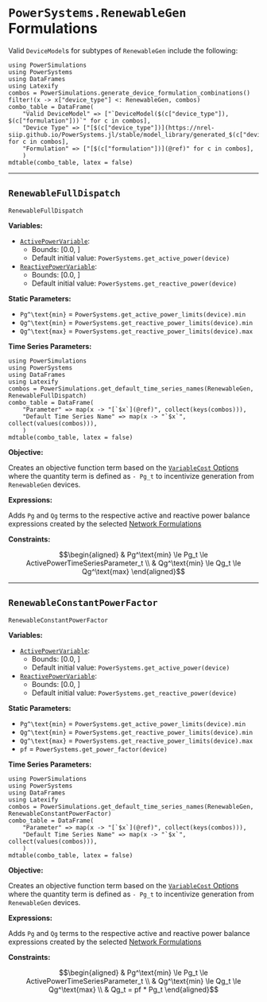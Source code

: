 # `PowerSystems.RenewableGen` Formulations

Valid `DeviceModel`s for subtypes of `RenewableGen` include the following:

```@eval
using PowerSimulations
using PowerSystems
using DataFrames
using Latexify
combos = PowerSimulations.generate_device_formulation_combinations()
filter!(x -> x["device_type"] <: RenewableGen, combos)
combo_table = DataFrame(
    "Valid DeviceModel" => ["`DeviceModel($(c["device_type"]), $(c["formulation"]))`" for c in combos],
    "Device Type" => ["[$(c["device_type"])](https://nrel-siip.github.io/PowerSystems.jl/stable/model_library/generated_$(c["device_type"])/)" for c in combos],
    "Formulation" => ["[$(c["formulation"])](@ref)" for c in combos],
    )
mdtable(combo_table, latex = false)
```

---

## `RenewableFullDispatch`

```@docs
RenewableFullDispatch
```

**Variables:**

- [`ActivePowerVariable`](@ref):
  - Bounds: [0.0, ]
  - Default initial value: `PowerSystems.get_active_power(device)`
- [`ReactivePowerVariable`](@ref):
  - Bounds: [0.0, ]
  - Default initial value: `PowerSystems.get_reactive_power(device)`

**Static Parameters:**

- ``Pg^\text{min}`` = `PowerSystems.get_active_power_limits(device).min`
- ``Qg^\text{min}`` = `PowerSystems.get_reactive_power_limits(device).min`
- ``Qg^\text{max}`` = `PowerSystems.get_reactive_power_limits(device).max`

**Time Series Parameters:**

```@eval
using PowerSimulations
using PowerSystems
using DataFrames
using Latexify
combos = PowerSimulations.get_default_time_series_names(RenewableGen, RenewableFullDispatch)
combo_table = DataFrame(
    "Parameter" => map(x -> "[`$x`](@ref)", collect(keys(combos))),
    "Default Time Series Name" => map(x -> "`$x`", collect(values(combos))),
    )
mdtable(combo_table, latex = false)
```

**Objective:**

Creates an objective function term based on the [`VariableCost` Options](@ref) where the quantity term is defined as ``- Pg_t`` to incentivize generation from `RenewableGen` devices.

**Expressions:**

Adds ``Pg`` and ``Qg`` terms to the respective active and reactive power balance expressions created by the selected [Network Formulations](@ref)

**Constraints:**

```math
\begin{aligned}
&  Pg^\text{min} \le Pg_t \le ActivePowerTimeSeriesParameter_t \\
&  Qg^\text{min} \le Qg_t \le Qg^\text{max}
\end{aligned}
```

---

## `RenewableConstantPowerFactor`

```@docs
RenewableConstantPowerFactor
```

**Variables:**

- [`ActivePowerVariable`](@ref):
  - Bounds: [0.0, ]
  - Default initial value: `PowerSystems.get_active_power(device)`
- [`ReactivePowerVariable`](@ref):
  - Bounds: [0.0, ]
  - Default initial value: `PowerSystems.get_reactive_power(device)`

**Static Parameters:**

- ``Pg^\text{min}`` = `PowerSystems.get_active_power_limits(device).min`
- ``Qg^\text{min}`` = `PowerSystems.get_reactive_power_limits(device).min`
- ``Qg^\text{max}`` = `PowerSystems.get_reactive_power_limits(device).max`
- ``pf`` = `PowerSystems.get_power_factor(device)`

**Time Series Parameters:**

```@eval
using PowerSimulations
using PowerSystems
using DataFrames
using Latexify
combos = PowerSimulations.get_default_time_series_names(RenewableGen, RenewableConstantPowerFactor)
combo_table = DataFrame(
    "Parameter" => map(x -> "[`$x`](@ref)", collect(keys(combos))),
    "Default Time Series Name" => map(x -> "`$x`", collect(values(combos))),
    )
mdtable(combo_table, latex = false)
```

**Objective:**

Creates an objective function term based on the [`VariableCost` Options](@ref) where the quantity term is defined as ``- Pg_t`` to incentivize generation from `RenewableGen` devices.

**Expressions:**

Adds ``Pg`` and ``Qg`` terms to the respective active and reactive power balance expressions created by the selected [Network Formulations](@ref)

**Constraints:**

```math
\begin{aligned}
&  Pg^\text{min} \le Pg_t \le ActivePowerTimeSeriesParameter_t \\
&  Qg^\text{min} \le Qg_t \le Qg^\text{max} \\
&  Qg_t = pf * Pg_t
\end{aligned}
```
